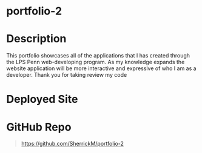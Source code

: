 # portfolio-2

# Description 

This portfolio showcases all of the applications that I has created through the LPS Penn web-developing program. As my knowledge expands the website application will be more interactive and expressive of who I am as a developer. Thank you for taking review my code

# Deployed Site

> 

# GitHub Repo

> https://github.com/SherrickM/portfolio-2